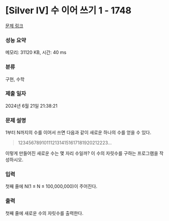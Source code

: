 # [Silver IV] 수 이어 쓰기 1 - 1748 

[문제 링크](https://www.acmicpc.net/problem/1748) 

### 성능 요약

메모리: 31120 KB, 시간: 40 ms

### 분류

구현, 수학

### 제출 일자

2024년 6월 21일 21:38:21

### 문제 설명

<p>1부터 N까지의 수를 이어서 쓰면 다음과 같이 새로운 하나의 수를 얻을 수 있다.</p>

<blockquote>
<p>1234567891011121314151617181920212223...</p>
</blockquote>

<p>이렇게 만들어진 새로운 수는 몇 자리 수일까? 이 수의 자릿수를 구하는 프로그램을 작성하시오.</p>

### 입력 

 <p>첫째 줄에 N(1 ≤ N ≤ 100,000,000)이 주어진다.</p>

### 출력 

 <p>첫째 줄에 새로운 수의 자릿수를 출력한다.</p>


